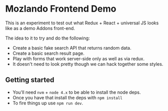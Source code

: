 # Mozlando Frontend Demo

This is an experiment to test out what Redux + React + universal JS looks
like as a demo Addons front-end.

The idea to it to try and do the following:

* Create a basic fake search API that returns random data.
* Create a basic search result page.
* Play with forms that work server-side only as well as via redux.
* It doesn't need to look pretty though we can hack together some styles.

## Getting started

* You'll need `nvm` + `node 4.x` to be able to install the node deps.
* Once you have that install the deps with `npm install`
* To fire things up use `npm run dev`.


